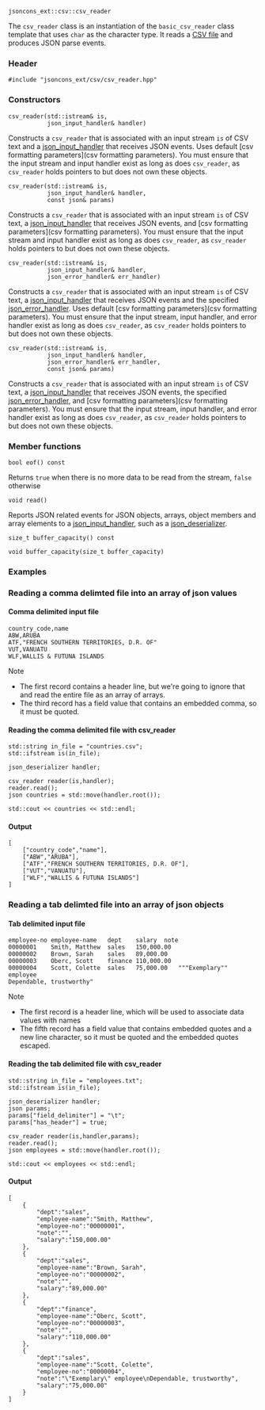     jsoncons_ext::csv::csv_reader

The `csv_reader` class is an instantiation of the `basic_csv_reader` class template that uses `char` as the character type. It reads a [CSV file](http://tools.ietf.org/html/rfc4180) and produces JSON parse events.

### Header

    #include "jsoncons_ext/csv/csv_reader.hpp"

### Constructors

    csv_reader(std::istream& is,
               json_input_handler& handler)
Constructs a `csv_reader` that is associated with an input stream
`is` of CSV text and a [json_input_handler](json_input_handler) that receives
JSON events. Uses default [csv formatting parameters](csv formatting parameters).
You must ensure that the input stream and input handler exist as long as does `csv_reader`, as `csv_reader` holds pointers to but does not own these objects.

    csv_reader(std::istream& is,
               json_input_handler& handler,
               const json& params)
Constructs a `csv_reader` that is associated with an input stream
`is` of CSV text, a [json_input_handler](json_input_handler) that receives
JSON events, and [csv formatting parameters](csv formatting parameters).
You must ensure that the input stream and input handler exist as long as does `csv_reader`, as `csv_reader` holds pointers to but does not own these objects.

    csv_reader(std::istream& is,
               json_input_handler& handler,
               json_error_handler& err_handler)
Constructs a `csv_reader` that is associated with an input stream
`is` of CSV text, a [json_input_handler](json_input_handler) that receives
JSON events and the specified [json_error_handler](json_error_handler).
Uses default [csv formatting parameters](csv formatting parameters).
You must ensure that the input stream, input handler, and error handler exist as long as does `csv_reader`, as `csv_reader` holds pointers to but does not own these objects.

    csv_reader(std::istream& is,
               json_input_handler& handler,
               json_error_handler& err_handler,
               const json& params)
Constructs a `csv_reader` that is associated with an input stream
`is` of CSV text, a [json_input_handler](json_input_handler) that receives
JSON events, the specified [json_error_handler](json_error_handler),
and [csv formatting parameters](csv formatting parameters).
You must ensure that the input stream, input handler, and error handler exist as long as does `csv_reader`, as `csv_reader` holds pointers to but does not own these objects.

### Member functions

    bool eof() const
Returns `true` when there is no more data to be read from the stream, `false` otherwise

    void read()
Reports JSON related events for JSON objects, arrays, object members and array elements to a [json_input_handler](json_input_handler), such as a [json_deserializer](json_deserializer).

    size_t buffer_capacity() const

    void buffer_capacity(size_t buffer_capacity)

### Examples

### Reading a comma delimted file into an array of json values

#### Comma delimited input file 

    country_code,name
    ABW,ARUBA
    ATF,"FRENCH SOUTHERN TERRITORIES, D.R. OF"
    VUT,VANUATU
    WLF,WALLIS & FUTUNA ISLANDS

Note 

- The first record contains a header line, but we're going to ignore that and read the entire file as an array of arrays.
- The third record has a field value that contains an embedded comma, so it must be quoted.

#### Reading the comma delimited file with csv_reader

    std::string in_file = "countries.csv";
    std::ifstream is(in_file);

    json_deserializer handler;

    csv_reader reader(is,handler);
    reader.read();
    json countries = std::move(handler.root());

    std::cout << countries << std::endl;

#### Output 

    [
        ["country_code","name"],
        ["ABW","ARUBA"],
        ["ATF","FRENCH SOUTHERN TERRITORIES, D.R. OF"],
        ["VUT","VANUATU"],
        ["WLF","WALLIS & FUTUNA ISLANDS"]
    ]

### Reading a tab delimted file into an array of json objects

#### Tab delimited input file

    employee-no	employee-name	dept	salary	note
    00000001	Smith, Matthew	sales	150,000.00	
    00000002	Brown, Sarah	sales	89,000.00	
    00000003	Oberc, Scott	finance	110,000.00	
    00000004	Scott, Colette	sales	75,000.00	"""Exemplary"" employee
    Dependable, trustworthy"

Note 

- The first record is a header line, which will be used to associate data values with names
- The fifth record has a field value that contains embedded quotes and a new line character, so it must be quoted and the embedded quotes escaped.

#### Reading the tab delimited file with csv_reader

    std::string in_file = "employees.txt";
    std::ifstream is(in_file);

    json_deserializer handler;
    json params;
    params["field_delimiter"] = "\t";
    params["has_header"] = true;

    csv_reader reader(is,handler,params);
    reader.read();
    json employees = std::move(handler.root());

    std::cout << employees << std::endl;

#### Output

    [
        {
            "dept":"sales",
            "employee-name":"Smith, Matthew",
            "employee-no":"00000001",
            "note":"",
            "salary":"150,000.00"
        },
        {
            "dept":"sales",
            "employee-name":"Brown, Sarah",
            "employee-no":"00000002",
            "note":"",
            "salary":"89,000.00"
        },
        {
            "dept":"finance",
            "employee-name":"Oberc, Scott",
            "employee-no":"00000003",
            "note":"",
            "salary":"110,000.00"
        },
        {
            "dept":"sales",
            "employee-name":"Scott, Colette",
            "employee-no":"00000004",
            "note":"\"Exemplary\" employee\nDependable, trustworthy",
            "salary":"75,000.00"
        }
    ]
